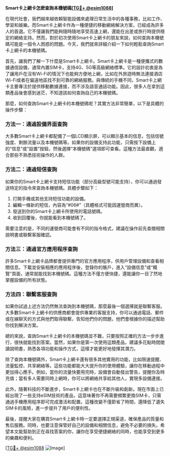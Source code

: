 **Smart卡上網卡怎麽查詢本機號碼[[TG💪+ @esim1088](https://t.me/s/esim1088)]**

在現代社會，我們越來越依賴智能設備來處理日常生活中的各種事務，比如工作、學習和娛樂。而Smart卡上網卡作為一種便捷的移動網絡解決方案，已經成為許多人的首選。它不僅讓我們能夠隨時隨地享受高速上網，還能在出差或旅行時提供穩定的網絡支持。然而，對於初次使用Smart卡上網卡的朋友來說，如何查詢本機號碼可能是一個令人困惑的問題。今天，我們就來詳細介紹一下如何輕鬆查詢Smart卡上網卡的本機號碼。

首先，讓我們了解一下什麼是Smart卡上網卡。Smart卡上網卡是一種便攜式的數據通信設備，通常內置SIM卡，支持4G、5G等高級網絡標準。它的設計初衷是為了讓用戶在沒有Wi-Fi的情況下也能夠方便地上網，比如在外旅遊時無法連接酒店Wi-Fi或者在偏遠地區找不到可靠的網絡服務。與傳統的手機不同，Smart卡上網卡主要專注於提供移動數據連接，而不涉及語音通話功能。因此，很多人在拿到這類產品後會感到迷茫，不知道該如何查詢自己的本機號碼。

那麼，如何查詢Smart卡上網卡的本機號碼呢？其實方法非常簡單，以下是具體的操作步驟：

### 方法一：通過設備界面查詢

大多數Smart卡上網卡都配備了一個LCD顯示屏，可以顯示基本的信息，包括信號強度、剩餘流量以及本機號碼等。如果你的設備支持此功能，只需按下設備上的“信息”或“設置”按鈕，然後選擇“本機號碼”選項即可查看。這種方法最直觀，適合那些不熟悉技術操作的人群。

### 方法二：通過短信查詢

如果你的Smart卡上網卡支持短信功能（部分高級型號可能支持），你可以通過發送特定的指令來查詢本機號碼。具體步驟如下：
1. 打開手機或其他支持短信功能的設備。
2. 編輯一條新的短信，內容為“#06#”（具體格式可能因運營商而異）。
3. 發送到你的Smart卡上網卡所使用的電話號碼。
4. 收到回覆後，你就能看到本機號碼了。

需要注意的是，不同的運營商可能會有不同的指令格式，建議在操作前先查閱相關說明書或聯繫客服確認。

### 方法三：通過官方應用程序查詢

許多Smart卡上網卡品牌都會提供專門的官方應用程序，供用戶管理設備和查看相關信息。下載並安裝相應的應用程序後，登錄你的賬戶，進入“設備信息”或“概覽”頁面，通常就能找到本機號碼。這種方法不僅方便快捷，還能讓你一目了然地掌握設備的所有狀態。

### 方法四：聯繫客服查詢

如果你試過上述方法仍然無法查詢到本機號碼，那麼最後一個選擇就是聯繫客服。大多數Smart卡上網卡的供應商都會提供專業的客服支持，你可以通過電話、郵件或在線聊天的方式與他們取得聯繫，告知他們你的問題，他們會根據你的描述幫助你找到解決方案。

總的來說，查詢Smart卡上網卡的本機號碼並不難，只要按照正確的方法一步步進行，很快就能找到答案。當然，如果你是第一次使用這類產品，建議多花點時間閱讀說明書，熟悉各項功能和操作方式，這樣才能更好地發揮其潛力。

除了查詢本機號碼外，Smart卡上網卡還有很多其他實用的功能，比如限速提醒、流量監控、共享網絡等。這些功能都能大大提升你的使用體驗，讓你在移動過程中更加得心應手。例如，當你的流量快要用完時，設備會自動發出警告，提醒你及時充值；當有多人需要同時上網時，你可以將網絡共享給其他人，實現多設備連接。

此外，隨著科技的不斷進步，Smart卡上網卡也在不斷升級和創新。現在市面上已經出現了一些支持eSIM技術的產品，這意味著你不再需要頻繁更換SIM卡，只需通過手機應用程序即可完成激活和配置。這種改變不僅節省了時間，還降低了遺失SIM卡的風險，進一步提升了用戶的便利性。

最後，提醒大家在購買Smart卡上網卡時一定要選擇正規渠道，確保產品的質量和售后服務。同時，也要注意保管好自己的設備和相關信息，避免不必要的損失。希望本文能幫助到正在尋找答案的你，讓你在享受便捷網絡的同時，也能享受到更多的樂趣和便利。

[[TG💪+ @esim1088](https://t.me/s/esim1088) ![Image](https://i.postimg.cc/4NQfJmqS/Snipaste-2025-05-13-00-14-12.png)]